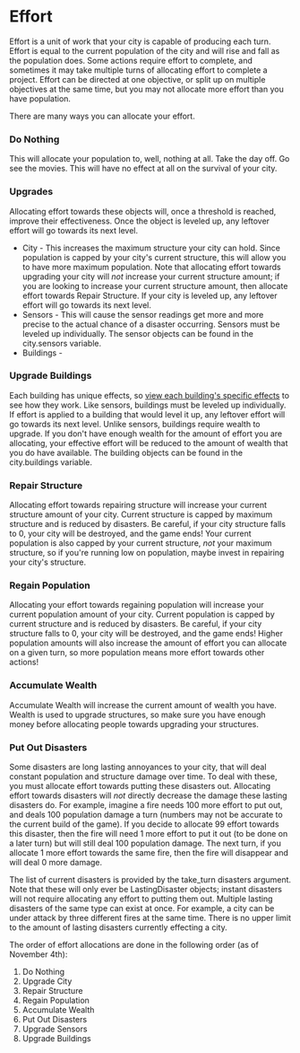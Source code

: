 # Effort

Effort is a unit of work that your city is capable of producing each turn. Effort is equal to the current population of the city and will rise and fall as the population does. Some actions require effort to complete, and sometimes it may take multiple turns of allocating effort to complete a project. Effort can be directed at one objective, or split up on multiple objectives at the same time, but you may not allocate more effort than you have population.

There are many ways you can allocate your effort. 

### Do Nothing
This will allocate your population to, well, nothing at all. Take the day off. Go see the movies. This will have no effect at all on the survival of your city.

### Upgrades
Allocating effort towards these objects will, once a threshold is reached, improve their effectiveness. Once the object is leveled up, any leftover effort will go towards its next level.
- City - This increases the maximum structure your city can hold. Since population is capped by your city's current structure, this will allow you to have more maximum population. Note that allocating effort towards upgrading your city will *not* increase your current structure amount; if you are looking to increase your current structure amount, then allocate effort towards Repair Structure. If your city is leveled up, any leftover effort will go towards its next level.
- Sensors - This will cause the sensor readings get more and more precise to the actual chance of a disaster occurring. Sensors must be leveled up individually.
The sensor objects can be found in the city.sensors variable.
- Buildings - 

### Upgrade Buildings
Each building has unique effects, so [view each building's specific effects](Buildings) to see how they work. Like sensors, buildings must be leveled up individually. If effort is applied to a building that would level it up, any leftover effort will go towards its next level.
Unlike sensors, buildings require wealth to upgrade. If you don't have enough wealth for the amount of effort you are allocating, your effective effort will be reduced to the amount of wealth that you do have available. 
The building objects can be found in the city.buildings variable.

### Repair Structure
Allocating effort towards repairing structure will increase your current structure amount of your city. Current structure is capped by maximum structure and is reduced by disasters. Be careful, if your city structure falls to 0, your city will be destroyed, and the game ends! Your current population is also capped by your current structure, *not* your maximum structure, so if you're running low on population, maybe invest in repairing your city's structure.

### Regain Population
Allocating your effort towards regaining population will increase your current population amount of your city. Current population is capped by current structure and is reduced by disasters. Be careful, if your city structure falls to 0, your city will be destroyed, and the game ends! Higher population amounts will also increase the amount of effort you can allocate on a given turn, so more population means more effort towards other actions!

### Accumulate Wealth
Accumulate Wealth will increase the current amount of wealth you have. Wealth is used to upgrade structures, so make sure you have enough money before allocating people towards upgrading your structures.

### Put Out Disasters
Some disasters are long lasting annoyances to your city, that will deal constant population and structure damage over time. To deal with these, you must allocate effort towards putting these disasters out. Allocating effort towards disasters will *not* directly decrease the damage these lasting disasters do. 
For example, imagine a fire needs 100 more effort to put out, and deals 100 population damage a turn (numbers may not be accurate to the current build of the game). If you decide to allocate 99 effort towards this disaster, then the fire will need 1 more effort to put it out (to be done on a later turn) but will still deal 100 population damage. The next turn, if you allocate 1 more effort towards the same fire, then the fire will disappear and will deal 0 more damage.

The list of current disasters is provided by the take_turn disasters argument. Note that these will only ever be LastingDisaster objects; instant disasters will not require allocating any effort to putting them out. 
Multiple lasting disasters of the same type can exist at once. For example, a city can be under attack by three different fires at the same time. There is no upper limit to the amount of lasting disasters currently effecting a city.


The order of effort allocations are done in the following order (as of November 4th):
1. Do Nothing
2. Upgrade City
3. Repair Structure
4. Regain Population
5. Accumulate Wealth
6. Put Out Disasters
7. Upgrade Sensors
8. Upgrade Buildings
